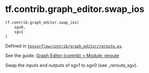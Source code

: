 <div itemscope itemtype="http://developers.google.com/ReferenceObject">
<meta itemprop="name" content="tf.contrib.graph_editor.swap_ios" />
<meta itemprop="path" content="Stable" />
</div>

# tf.contrib.graph_editor.swap_ios

``` python
tf.contrib.graph_editor.swap_ios(
    sgv0,
    sgv1
)
```



Defined in [`tensorflow/contrib/graph_editor/reroute.py`](https://www.tensorflow.org/code/tensorflow/contrib/graph_editor/reroute.py).

See the guide: [Graph Editor (contrib) > Module: reroute](../../../../../api_guides/python/contrib.graph_editor.md#Module_reroute)

Swap the inputs and outputs of sgv1 to sgv0 (see _reroute_sgv).